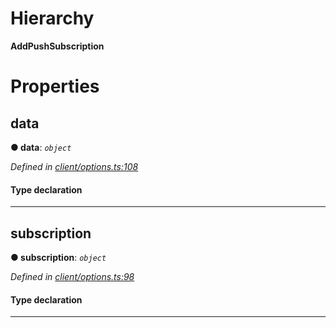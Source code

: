 

# Hierarchy

**AddPushSubscription**

# Properties

<a id="data"></a>

##  data

**● data**: *`object`*

*Defined in [client/options.ts:108](https://github.com/lagunehq/core/blob/31cfc86/src/client/options.ts#L108)*

#### Type declaration

___
<a id="subscription"></a>

##  subscription

**● subscription**: *`object`*

*Defined in [client/options.ts:98](https://github.com/lagunehq/core/blob/31cfc86/src/client/options.ts#L98)*

#### Type declaration

___

